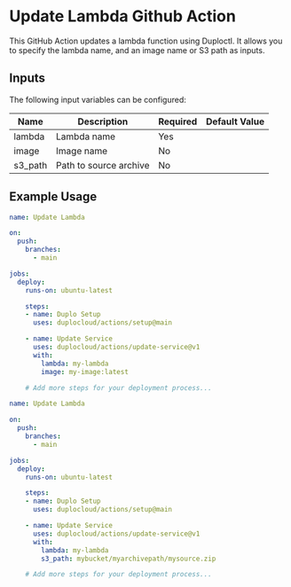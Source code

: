 # Update Lambda Github Action

This GitHub Action updates a lambda function using Duploctl. It allows you to specify the lambda name, and an image name or S3 path as inputs.

## Inputs

The following input variables can be configured:

| Name      | Description                | Required | Default Value |
|-----------|----------------------------|----------|---------------|
| lambda    | Lambda name                | Yes      |               |
| image     | Image name                 | No       |               |
| s3_path   | Path to source archive     | No       |               |

## Example Usage

```yaml
name: Update Lambda

on:
  push:
    branches:
      - main

jobs:
  deploy:
    runs-on: ubuntu-latest

    steps:
    - name: Duplo Setup
      uses: duplocloud/actions/setup@main

    - name: Update Service
      uses: duplocloud/actions/update-service@v1
      with:
        lambda: my-lambda
        image: my-image:latest

    # Add more steps for your deployment process...
```
```yaml
name: Update Lambda

on:
  push:
    branches:
      - main

jobs:
  deploy:
    runs-on: ubuntu-latest

    steps:
    - name: Duplo Setup
      uses: duplocloud/actions/setup@main

    - name: Update Service
      uses: duplocloud/actions/update-service@v1
      with:
        lambda: my-lambda
        s3_path: mybucket/myarchivepath/mysource.zip

    # Add more steps for your deployment process...
```
